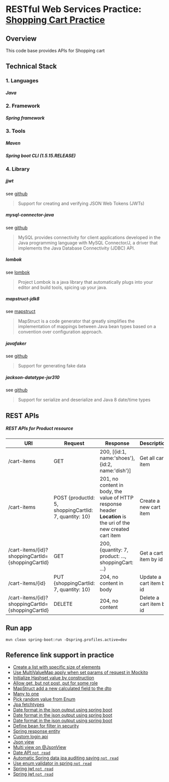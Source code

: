 # RESTful Web Services Practice: [Shopping Cart Practice](https://docs.google.com/document/d/1S6CjwUC3Q7_RlmTVschJod-9VKfzcgHE9IyePgG1tYQ/edit?usp=sharing)

## Overview
This code base provides APIs for Shopping cart

## Technical Stack

### 1. Languages

##### Java

### 2. Framework

##### Spring framework

### 3. Tools

##### Maven

##### Spring boot CLI (1.5.15.RELEASE)

### 4. Library

##### jjwt
see [github](https://github.com/jwtk/jjwt) 
> Support for creating and verifying JSON Web Tokens (JWTs)

##### mysql-connector-java
see [github](https://github.com/mysql/mysql-connector-j)
> MySQL provides connectivity for client applications developed in the Java programming language with MySQL Connector/J,
 a driver that implements the Java Database Connectivity (JDBC) API. 

##### lombok
see [lombok](https://projectlombok.org/)
> Project Lombok is a java library that automatically plugs into your editor and build tools, spicing up your java.

##### mapstruct-jdk8
see [mapstruct](http://mapstruct.org/)
> MapStruct is a code generator that greatly simplifies the implementation of mappings between Java bean types based on
 a convention over configuration approach.

##### javafaker
see [github](https://github.com/DiUS/java-faker)
> Support for generating fake data

##### jackson-datatype-jsr310
see [github](https://github.com/FasterXML/jackson-datatype-jsr310)
> Support for serialize and deserialize and Java 8 date/time types

## REST APIs

##### REST APIs for Product resource

URI|Request|Response|Description
---|---|---|---
/cart-items|GET|200, [{id:1, name:'shoes'},{id:2, name:'dish'}]|Get all cart item
/cart-items|POST {productId: 5, shoppingCartIid: 7, quantity: 10}|201, no content in body, the value of HTTP response header **Location** is the uri of the new created cart item|Create a new cart item
/cart-items/{id}?shoppingCartId={shoppingCartId}|GET|200, {quantity: 7, product: ..., shoppingCart: ...}|Get a cart item by id 
/cart-items/{id}|PUT {shoppingCartIid: 7, quantity: 10}|204, no content in body|Update a cart item by id
/cart-items/{id}?shoppingCartId={shoppingCartId}|DELETE|204, no content|Delete a cart item by id

## Run app
`mvn clean spring-boot:run -Dspring.profiles.active=dev`

## Reference link support in practice
- [Create a list with specific size of elements](https://stackoverflow.com/questions/8267348/how-to-create-a-list-with-specific-size-of-elements)
- [Use MultiValueMap apply when set params of request in Mockito](https://www.programcreek.com/java-api-examples/index.php?api=org.springframework.util.MultiValueMap)
- [Initialize Hashset value by construction](https://stackoverflow.com/questions/2041778/how-to-initialize-hashset-values-by-construction)
- [Allow get, but not post, put for some role](https://stackoverflow.com/questions/37883822/allow-get-but-not-post-put-for-some-role)
- [MapStruct add a new calculated field to the dto](https://stackoverflow.com/questions/45500779/mapstruct-add-a-new-calculated-field-to-the-dto?rq=1)
- [Many to one](https://stackoverflow.com/questions/7197181/jpa-unidirectional-many-to-one-and-cascading-delete/38495206)
- [Pick random value from Enum](https://stackoverflow.com/questions/1972392/pick-a-random-value-from-an-enum)
- [Jpa fetchtypes](https://www.thoughts-on-java.org/entity-mappings-introduction-jpa-fetchtypes/)
- [Date format in the json output using spring boot](https://stackoverflow.com/questions/29027475/date-format-in-the-json-output-using-spring-boot)
- [Date format in the json output using spring boot](http://lewandowski.io/2016/02/formatting-java-time-with-spring-boot-using-json/)
- [Date format in the json output using spring boot](https://stackoverflow.com/questions/45662820/how-to-set-format-of-string-for-java-time-instant-using-objectmapper)
- [Define bean for filter in security](https://stackoverflow.com/questions/34233856/spring-security-authenticationmanager-must-be-specified-for-custom-filter)
- [Spring response entity](https://www.baeldung.com/spring-response-entity)
- [Custom login api](https://github.com/hantsy/springboot-jwt-sample)
- [Json view](https://www.baeldung.com/jackson-json-view-annotation)
- [Multi view on @JsonView](https://stackoverflow.com/questions/34535599/spring-and-jsonview-with-multiple-identifiers)
- [Date API `not read`](https://docs.oracle.com/javase/7/docs/api/java/util/Date.html)
- [Automatic Spring data jpa auditing saving `not read`](https://programmingmitra.blogspot.com/2017/02/automatic-spring-data-jpa-auditing-saving-CreatedBy-createddate-lastmodifiedby-lastmodifieddate-automatically.html)
- [Use enum validator in spring `not read`](https://funofprograming.wordpress.com/2016/09/29/java-enum-validator/)
- [Spring jwt `not read`](https://www.linkedin.com/pulse/json-web-token-jwt-spring-security-real-world-example-boris-trivic)
- [Spring jwt `not read`](https://www.devglan.com/spring-security/spring-boot-jwt-auth)
